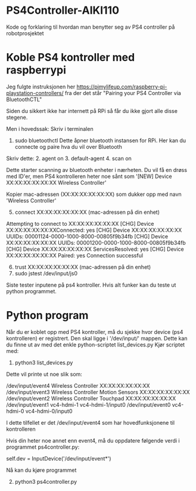# PS4Controller-AIKI110
Kode og forklaring til hvordan man benytter seg av PS4 controller på robotprosjektet

# Koble PS4 kontroller med raspberrypi

Jeg fulgte instruksjonen her https://pimylifeup.com/raspberry-pi-playstation-controllers/ fra der det står "Pairing your PS4 Controller via BluetoothCTL"

Siden du sikkert ikke har internett på RPi så får du ikke gjort alle disse stegene.

Men i hovedssak:
Skriv i terminalen
1. sudo bluetoothctl
Dette åpner bluetooth instansen for RPi. Her kan du connecte og paire hva du vil over Bluetooth

Skriv dette:
2. agent on
3. default-agent
4. scan on

Dette starter scanning av bluetooth enheter i nærheten. Du vil få en drøss med ID'er, men PS4 kontrolleren heter noe sånt som '[NEW] Device XX:XX:XX:XX:XX:XX Wireless Controller'

Kopier mac-adressen (XX:XX:XX:XX:XX:XX) som dukker opp med navn 'Wireless Controller'

5. connect XX:XX:XX:XX:XX:XX (mac-adressen på din enhet)

Attempting to connect to XX:XX:XX:XX:XX:XX
[CHG] Device XX:XX:XX:XX:XX:XXConnected: yes
[CHG] Device XX:XX:XX:XX:XX:XX UUIDs: 00001124-0000-1000-8000-00805f9b34fb
[CHG] Device XX:XX:XX:XX:XX:XX UUIDs: 00001200-0000-1000-8000-00805f9b34fb
[CHG] Device XX:XX:XX:XX:XX:XX ServicesResolved: yes
[CHG] Device XX:XX:XX:XX:XX:XX Paired: yes
Connection successful

6. trust XX:XX:XX:XX:XX:XX (mac-adressen på din enhet)
7. sudo jstest /dev/input/js0

Siste tester inputene på ps4 kontroller.
Hvis alt funker kan du teste ut python programmet.

# Python program

Når du er koblet opp med PS4 kontroller, må du sjekke hvor device (ps4 kontrolleren) er registrert.
Den skal ligge i '/dev/input/' mappen.
Dette kan du finne ut av med det enkle python-scriptet list_devices.py
Kjør scriptet med:

1. python3 list_devices.py

Dette vil printe ut noe slik som:

/dev/input/event4 Wireless Controller XX:XX:XX:XX:XX:XX
/dev/input/event3 Wireless Controller Motion Sensors XX:XX:XX:XX:XX:XX
/dev/input/event2 Wireless Controller Touchpad XX:XX:XX:XX:XX:XX
/dev/input/event1 vc4-hdmi-1 vc4-hdmi-1/input0
/dev/input/event0 vc4-hdmi-0 vc4-hdmi-0/input0

I dette tilfellet er det /dev/input/event4 som har hovedfunksjonene til kontrolleren

Hvis din heter noe annet enn event4, må du oppdatere følgende verdi i programmet ps4controller.py:

self.dev = InputDevice('/dev/input/event*')

Nå kan du kjøre programmet

2. python3 ps4controller.py